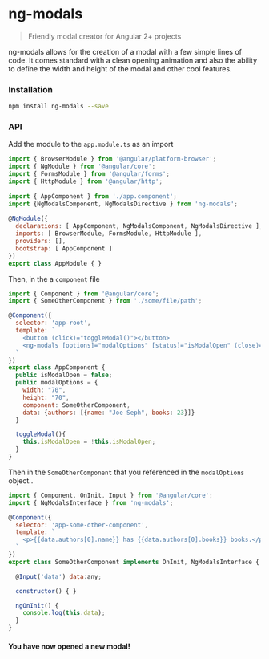 # ng-modals

> Friendly modal creator for Angular 2+ projects

ng-modals allows for the creation of a modal with a few simple lines of code. It comes standard with a clean opening animation and also the ability to define the width and height of the modal and other cool features.

### Installation

```bash
npm install ng-modals --save
```

### API

Add the module to the `app.module.ts` as an import

```javascript
import { BrowserModule } from '@angular/platform-browser';
import { NgModule } from '@angular/core';
import { FormsModule } from '@angular/forms';
import { HttpModule } from '@angular/http';
 
import { AppComponent } from './app.component';
import {NgModalsComponent, NgModalsDirective } from 'ng-modals';
 
@NgModule({
  declarations: [ AppComponent, NgModalsComponent, NgModalsDirective ],
  imports: [ BrowserModule, FormsModule, HttpModule ],
  providers: [],
  bootstrap: [ AppComponent ]
})
export class AppModule { }
```

Then, in the a `component` file

```javascript
import { Component } from '@angular/core';
import { SomeOtherComponent } from './some/file/path';

@Component({
  selector: 'app-root',
  template: `
    <button (click)="toggleModal()"></button>
    <ng-modals [options]="modalOptions" [status]="isModalOpen" (close)="toggleModal()"></ng-modals>
  `
})
export class AppComponent {
  public isModalOpen = false;
  public modalOptions = {
    width: "70",
    height: "70",
    component: SomeOtherComponent,
    data: {authors: [{name: "Joe Seph", books: 23}]}
  }

  toggleModal(){
    this.isModalOpen = !this.isModalOpen;
  }
}
```

Then in the `SomeOtherComponent` that you referenced in the `modalOptions` object..

```javascript
import { Component, OnInit, Input } from '@angular/core';
import { NgModalsInterface } from 'ng-modals';

@Component({
  selector: 'app-some-other-component',
  template: `
    <p>{{data.authors[0].name}} has {{data.authors[0].books}} books.</p>
  `
})
export class SomeOtherComponent implements OnInit, NgModalsInterface {

  @Input('data') data:any;

  constructor() { }

  ngOnInit() {
    console.log(this.data);
  }
}
```

#### You have now opened a new modal!